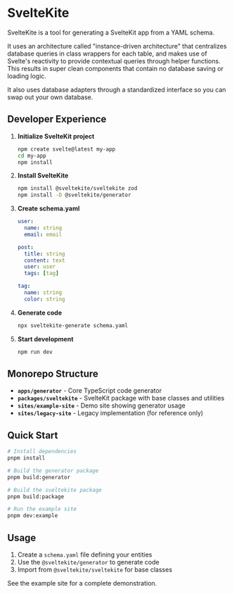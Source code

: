 # SvelteKite

SvelteKite is a tool for generating a SvelteKit app from a YAML schema.

It uses an architecture called "instance-driven architecture" that centralizes database queries in class wrappers for each table, and makes use of Svelte's reactivity to provide contextual queries through helper functions. This results in super clean components that contain no database saving or loading logic.

It also uses database adapters through a standardized interface so you can swap out your own database.

## Developer Experience

1. **Initialize SvelteKit project**
   ```bash
   npm create svelte@latest my-app
   cd my-app
   npm install
   ```

2. **Install SvelteKite**
   ```bash
   npm install @sveltekite/sveltekite zod
   npm install -D @sveltekite/generator
   ```

3. **Create schema.yaml**
   ```yaml
   user:
     name: string
     email: email

   post:
     title: string
     content: text
     user: user
     tags: [tag]

   tag:
     name: string
     color: string
   ```

4. **Generate code**
   ```bash
   npx sveltekite-generate schema.yaml
   ```

5. **Start development**
   ```bash
   npm run dev
   ```

## Monorepo Structure

- **`apps/generator`** - Core TypeScript code generator
- **`packages/sveltekite`** - SvelteKit package with base classes and utilities  
- **`sites/example-site`** - Demo site showing generator usage
- **`sites/legacy-site`** - Legacy implementation (for reference only)

## Quick Start

```bash
# Install dependencies
pnpm install

# Build the generator package
pnpm build:generator

# Build the sveltekite package
pnpm build:package

# Run the example site
pnpm dev:example
```

## Usage

1. Create a `schema.yaml` file defining your entities
2. Use the `@sveltekite/generator` to generate code
3. Import from `@sveltekite/sveltekite` for base classes

See the example site for a complete demonstration.
